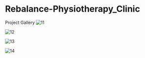 # Rebalance-Physiotherapy_Clinic
Project Gallery
![11](https://github.com/chinmay0703/Rebalance-Physiotherapy_Clinic/assets/121102640/258d0530-0d80-4591-a0b8-4546175af390)

![12](https://github.com/chinmay0703/Rebalance-Physiotherapy_Clinic/assets/121102640/acf51edf-69b0-4c21-ad95-8f1bb53a7a8d)

![13](https://github.com/chinmay0703/Rebalance-Physiotherapy_Clinic/assets/121102640/f639415d-f986-4ea5-975e-c1c53329491e)

![14](https://github.com/chinmay0703/Rebalance-Physiotherapy_Clinic/assets/121102640/727ccf6e-8a8c-481d-a0d2-afb045ed7952)
